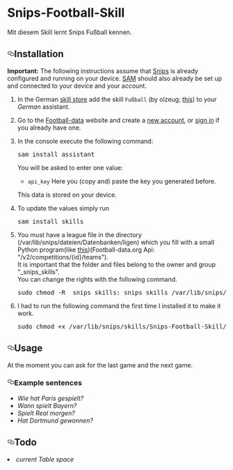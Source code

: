 # Snips-Football-Skill
Mit diesem Skill lernt Snips Fußball kennen.
<h2><a id="user-content-installation" class="anchor" aria-hidden="true" href="#installation"><svg class="octicon octicon-link" viewBox="0 0 16 16" version="1.1" width="16" height="16" aria-hidden="true"><path fill-rule="evenodd" d="M4 9h1v1H4c-1.5 0-3-1.69-3-3.5S2.55 3 4 3h4c1.45 0 3 1.69 3 3.5 0 1.41-.91 2.72-2 3.25V8.59c.58-.45 1-1.27 1-2.09C10 5.22 8.98 4 8 4H4c-.98 0-2 1.22-2 2.5S3 9 4 9zm9-3h-1v1h1c1 0 2 1.22 2 2.5S13.98 12 13 12H9c-.98 0-2-1.22-2-2.5 0-.83.42-1.64 1-2.09V6.25c-1.09.53-2 1.84-2 3.25C6 11.31 7.55 13 9 13h4c1.45 0 3-1.69 3-3.5S14.5 6 13 6z"></path></svg></a>Installation</h2>
<p><strong>Important:</strong> The following instructions assume that <a href="https://docs.snips.ai/" rel="nofollow">Snips</a> is
already configured and running on your device. <a href="https://docs.snips.ai/getting-started" rel="nofollow">SAM</a> should
also already be set up and connected to your device and your account.</p>
<ol>
<li>
<p>In the German <a href="https://console.snips.ai/" rel="nofollow">skill store</a> add the
skill <code>Fußball</code> (by olzeug; <a href="https://console.snips.ai/store/de/skill_xvonQMagBvb" rel="nofollow">this</a>) to
your <em>German</em> assistant.</p>
</li>
<li>
<p>Go to the <a href="https://www.football-data.org" rel="nofollow">Football-data</a> website and create
a <a href="https://www.football-data.org/client/register" rel="nofollow">new account</a>,
or <a href="https://www.football-data.org/client/login" rel="nofollow">sign in</a> if you already have one.</p>
</li>
<li>
<p>In the console execute the following command:</p>
<div class="highlight highlight-source-shell"><pre>sam install assistant</pre></div>
<p>You will be asked to enter one value:</p>
<ul>
<li><code>api_key</code>
Here you (copy and) paste the key you generated before.</li>
</ul>
<p>This data is stored on your device.</p>
</li>
<li>
<p>To update the values simply run</p>
<div class="highlight highlight-source-shell"><pre>sam install skills</pre></div>
</li>
<li>
<p>You must have a league file in the directory (/var/lib/snips/dateien/Datenbanken/ligen) which you fill with a small Python program(like <a href="https://github.com/olzeug/Snips-Football-Skill/blob/master/test_write.py">this</a>)(Football-data.org Api: "/v2/competitions/{id}/teams").
<br>   It is important that the folder and files belong to the owner and group "_snips_skills". 
<br>You can change the rights with the following command.</p>
  <div class="highlight highlight-source-shell"><pre>sudo chmod -R _snips_skills:_snips_skills /var/lib/snips/dateien/Datenbanken/ligen/</pre></div>
      </li>
  <li><p>I had to run the following command the first time I installed it to make it work.</p><div class="highlight highlight-source-shell"><pre>sudo chmod +x /var/lib/snips/skills/Snips-Football-Skill/action-nextGame-Fußball.py /var/lib/snips/skills/Snips-Football-Skill/action-lastGame-Fußball.py</pre></div></li>
</ol>
<h2><a id="user-content-usage" class="anchor" aria-hidden="true" href="#usage"><svg class="octicon octicon-link" viewBox="0 0 16 16" version="1.1" width="16" height="16" aria-hidden="true"><path fill-rule="evenodd" d="M4 9h1v1H4c-1.5 0-3-1.69-3-3.5S2.55 3 4 3h4c1.45 0 3 1.69 3 3.5 0 1.41-.91 2.72-2 3.25V8.59c.58-.45 1-1.27 1-2.09C10 5.22 8.98 4 8 4H4c-.98 0-2 1.22-2 2.5S3 9 4 9zm9-3h-1v1h1c1 0 2 1.22 2 2.5S13.98 12 13 12H9c-.98 0-2-1.22-2-2.5 0-.83.42-1.64 1-2.09V6.25c-1.09.53-2 1.84-2 3.25C6 11.31 7.55 13 9 13h4c1.45 0 3-1.69 3-3.5S14.5 6 13 6z"></path></svg></a>Usage</h2>
<p>At the moment you can ask for the last game and the next game.</p>
<h3><a id="user-content-example-sentences" class="anchor" aria-hidden="true" href="#example-sentences"><svg class="octicon octicon-link" viewBox="0 0 16 16" version="1.1" width="16" height="16" aria-hidden="true"><path fill-rule="evenodd" d="M4 9h1v1H4c-1.5 0-3-1.69-3-3.5S2.55 3 4 3h4c1.45 0 3 1.69 3 3.5 0 1.41-.91 2.72-2 3.25V8.59c.58-.45 1-1.27 1-2.09C10 5.22 8.98 4 8 4H4c-.98 0-2 1.22-2 2.5S3 9 4 9zm9-3h-1v1h1c1 0 2 1.22 2 2.5S13.98 12 13 12H9c-.98 0-2-1.22-2-2.5 0-.83.42-1.64 1-2.09V6.25c-1.09.53-2 1.84-2 3.25C6 11.31 7.55 13 9 13h4c1.45 0 3-1.69 3-3.5S14.5 6 13 6z"></path></svg></a>Example sentences</h3>
<ul>
<li><em>Wie hat Paris gespielt?</em></li>
<li><em>Wann spielt Bayern?</em></li>
<li><em>Spielt Real morgen?</em></li>
<li><em>Hat Dortmund gewonnen?</em></li>
</ul>
<h2><a id="user-content-todo" class="anchor" aria-hidden="true" href="#todo"><svg class="octicon octicon-link" viewBox="0 0 16 16" version="1.1" width="16" height="16" aria-hidden="true"><path fill-rule="evenodd" d="M4 9h1v1H4c-1.5 0-3-1.69-3-3.5S2.55 3 4 3h4c1.45 0 3 1.69 3 3.5 0 1.41-.91 2.72-2 3.25V8.59c.58-.45 1-1.27 1-2.09C10 5.22 8.98 4 8 4H4c-.98 0-2 1.22-2 2.5S3 9 4 9zm9-3h-1v1h1c1 0 2 1.22 2 2.5S13.98 12 13 12H9c-.98 0-2-1.22-2-2.5 0-.83.42-1.64 1-2.09V6.25c-1.09.53-2 1.84-2 3.25C6 11.31 7.55 13 9 13h4c1.45 0 3-1.69 3-3.5S14.5 6 13 6z"></path></svg></a>Todo</h2>
</ul>
<li><em>current Table space</em></li>
<ul>
</article>
      </div>
  </div>



  </div>
  <div class="modal-backdrop js-touch-events"></div>
</div>
  </div>
  

  </div>

